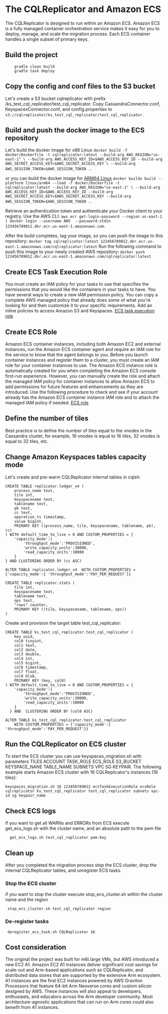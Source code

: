 # The CQLReplicator and Amazon ECS
The CQLReplicator is designed to run within an Amazon ECS. 
Amazon ECS is a fully managed container orchestration service makes it easy for you to deploy, manage,
 and scale the migration process. Each ECS container handles a single subset of primary keys.  

## Build the project
```
    gradle clean build
    gradle task deploy
```
## Copy the config and conf files to the S3 bucket
Let's create a S3 bucket cqlreplicator with prefix /ks_test_cql_replicator/test_cql_replicator.
Copy CassandraConnector.conf, KeyspacesConnector.conf, and config.properties to ```s3://cqlreplicator/ks_test_cql_replicator/test_cql_replicator```.

## Build and push the docker image to the ECS repository
Let's build the docker image for x86 Linux `docker build -f docker/Dockerfile -t cqlreplicator:latest --build-arg AWS_REGION="us-east-1" \
--build-arg AWS_ACCESS_KEY_ID=$AWS_ACCESS_KEY_ID --build-arg AWS_SECRET_ACCESS_KEY=$AWS_SECRET_ACCESS_KEY \
--build-arg AWS_SESSION_TOKEN=$AWS_SESSION_TOKEN .`.

or you can build the docker image for [ARM64 Linux](https://docs.docker.com/desktop/multi-arch/) `docker buildx build --platform linux/arm64 --load -f docker/Dockerfile -t cqlreplicator:latest --build-arg AWS_REGION="us-east-1" \
 --build-arg AWS_ACCESS_KEY_ID=$AWS_ACCESS_KEY_ID --build-arg AWS_SECRET_ACCESS_KEY=$AWS_SECRET_ACCESS_KEY --build-arg AWS_SESSION_TOKEN=$AWS_SESSION_TOKEN .`.

Retrieve an authentication token and authenticate your Docker client to your registry.
Use the AWS CLI: ```aws ecr get-login-password --region us-east-1 | docker login --username AWS 
--password-stdin 123456789012.dkr.ecr.us-east-1.amazonaws.com```.

After the build completes, tag your image, so you can push the image to this repository:
```docker tag cqlreplicator:latest 123456789012.dkr.ecr.us-east-1.amazonaws.com/cqlreplicator:latest```
Run the following command to push this image to your newly created AWS repository:
```docker push 123456789012.dkr.ecr.us-east-1.amazonaws.com/cqlreplicator:latest```

## Create ECS Task Execution Role
You must create an IAM policy for your tasks to use that specifies the permissions that 
you would like the containers in your tasks to have. You have several ways to create 
a new IAM permission policy. You can copy a complete AWS managed policy that already 
does some of what you're looking for and then customize it to your specific requirements. Add
an inline policies to access Amazon S3 and Keyspaces. 
[ECS task execution role](https://docs.aws.amazon.com/AmazonECS/latest/developerguide/task-iam-roles.html)  

## Create ECS Role
Amazon ECS container instances, including both Amazon EC2 and external instances, 
run the Amazon ECS container agent and require an IAM role for the service to know that the agent 
belongs to you. Before you launch container instances and register them to a cluster, 
you must create an IAM role for your container instances to use. The Amazon ECS instance role is 
automatically created for you when completing the Amazon ECS console first-run experience. 
However, you can manually create the role and attach the managed IAM policy for container instances 
to allow Amazon ECS to add permissions for future features and enhancements as they are introduced. 
Use the following procedure to check and see if your account already has the Amazon ECS container 
instance IAM role and to attach the managed IAM policy if needed.
[ECS role](https://docs.aws.amazon.com/AmazonECS/latest/developerguide/instance_IAM_role.html)

## Define the number of tiles
Best practice is to define the number of tiles equal to the vnodes in the Cassandra cluster, for example,
16 vnodes is equal to 16 tiles, 32 vnodes is equal to 32 tiles, etc.

## Change Amazon Keyspaces tables capacity mode
Let's create and pre-warm CQLReplicator internal tables in cqlsh:
```
CREATE TABLE replicator.ledger_v4 (
    process_name text,
    tile int,
    keyspacename text,
    tablename text,
    pk text,
    cc text,
    operation_ts timestamp,
    value bigint,
    PRIMARY KEY ((process_name, tile, keyspacename, tablename, pk), cc)
) WITH default_time_to_live = 0 AND CUSTOM_PROPERTIES = {
	'capacity_mode':{
		'throughput_mode':'PROVISIONED',
		'write_capacity_units':30000,
		'read_capacity_units':10000
	}
} AND CLUSTERING ORDER BY (cc ASC)
```

```
ALTER TABLE replicator.ledger_v4  WITH CUSTOM_PROPERTIES = {'capacity_mode':{ 'throughput_mode':'PAY_PER_REQUEST'}}
```

```
CREATE TABLE replicator.stats (
    tile int,
    keyspacename text,
    tablename text,
    ops text,
    "rows" counter,
    PRIMARY KEY ((tile, keyspacename, tablename, ops))
)
```

Create and provision the target table test_cql_replicator:
```
CREATE TABLE ks_test_cql_replicator.test_cql_replicator (
    key uuid,
    col0 tinyint,
    col1 text,
    col2 date,
    col3 double,
    col4 int,
    col5 bigint,
    col6 timestamp,
    col7 float,
    col8 blob,
    PRIMARY KEY (key, col0)
) WITH default_time_to_live = 0 AND CUSTOM_PROPERTIES = {
  	'capacity_mode':{
  		'throughput_mode':'PROVISIONED',
  		'write_capacity_units':30000,
  		'read_capacity_units':10000
  	}
  } AND  CLUSTERING ORDER BY (col0 ASC)
```

```
ALTER TABLE ks_test_cql_replicator.test_cql_replicator 
    WITH CUSTOM_PROPERTIES = {'capacity_mode':{ 'throughput_mode':'PAY_PER_REQUEST'}}
```  
## Run the CQLReplicator on ECS cluster

To start the ECS cluster you can use keyspaces_migration.sh with parameters TILES ACCOUNT TASK_ROLE ECS_ROLE S3_BUCKET KEYSPACE_NANE TABLE_NAME SUBNETS VPC SG KEYPAIR.
The following example starts Amazon ECS cluster with 16 CQLReplicator's instances (16 tiles): 
```
keyspaces_migration.sh 16 123456789012 ecsTaskExecutionRole ecsRole cqlreplicator ks_test_cql_replicator test_cql_replicator subnets vpc-id sg keypair_name
```
## Check ECS logs
if you want to get all WARNs and ERRORs from ECS execute get_ecs_logs.sh with the cluster name, and an absolute path to the pem file
```
  get_ecs_logs.sh test_cql_replicator pem-key
``` 

## Clean up
After you completed the migration process stop the ECS cluster, drop the internal CQLReplicator tables, and 
unregister ECS tasks.

### Stop the ECS cluster
if you want to stop the cluster execute stop_ecs_cluster.sh within the cluster name and the region
```
 stop_ecs_cluster.sh test_cql_replicator region
```
### De-register tasks 
```
 deregister_ecs_task.sh CQLReplicator 16
```
## Cost consideration
The original the project was built for m6i.large VMs, but AWS introduced a new EC2 A1.
Amazon EC2 A1 instances deliver significant cost savings for scale-out and Arm-based applications such as CQLReplicator, 
and distributed data stores that are supported by the extensive Arm ecosystem. A1 instances are the first EC2 instances 
powered by AWS Graviton Processors that feature 64-bit Arm Neoverse cores and custom silicon designed by AWS. 
These instances will also appeal to developers, enthusiasts, and educators across the Arm developer community. 
Most architecture-agnostic applications that can run on Arm cores could also benefit from A1 instances.  